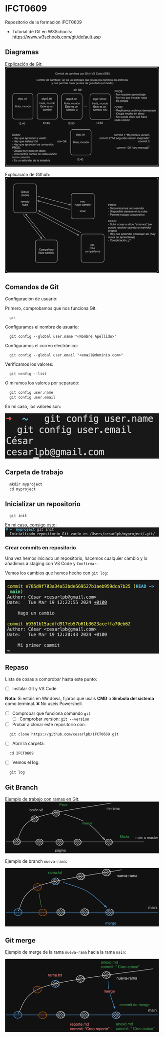# IFCT0609
Repositorio de la formación IFCT0609

- Tutorial de Git en W3Schools: https://www.w3schools.com/git/default.asp

## Diagramas

Explicación de Git:
![Diagrama 01](./Diagrama01.png "Git")

Explicación de Github:
![Diagrama 02](./Diagrama02.png "Github")

## Comandos de Git

Configuración de usuario:

Primero, comprobamos que nos funciona Git.
```
  git
```

Configuramos el nombre de usuario:
```
  git config --global user.name "<Nombre Apellido>"
```

Configuramos el correo electrónico:
```
  git config --global user.email "<email@dominio.com>"
```

Verificamos los valores:
```
  git config --list
```

O miramos los valores por separado:
```
  git config user.name
  git config user.email
```
En mi caso, los valores son:

![alt text](image.png)

## Carpeta de trabajo

```
  mkdir myproject
  cd myproject
```

## Inicializar un repositorio

```
  git init
```

En mi caso, consigo esto:
![alt text](image-1.png)

### Crear commits en repositorio

Una vez hemos iniciado un repositorio, hacemos cualquier cambio y lo añadimos a staging con VS Code y `Confirmar`.

Vemos los cambios que hemos hecho con `git log`:

![alt text](image-2.png)

## Repaso

Lista de cosas a comprobar hasta este punto:

- [ ] Instalar Git y VS Code

**Nota:** Si estáis en Windows, fijaros que usais **CMD** o **Símbolo del sistema** como terminal. ❌ No uséis Powershell.

- [ ] Comprobar que funciona comando `git`
  - [ ] Comprobar version: `git --version` 

- [ ] Probar a clonar este repositorio con:
```
  git clone https://github.com/cesarlpb/IFCT0609.git
```
- [ ] Abrir la carpeta:
```
  cd IFCT0609
```
- [ ] Vemos el log:
```
  git log
```

## Git Branch

Ejemplo de trabajo con ramas en Git:
![Diagrama 03](./Diagrama03.png "Git branch")

Ejemplo de branch `nueva-rama`:

![Diagrama 03](./Diagrama_branch.png "Git branch")

## Git merge
Ejemplo de merge de la rama `nueva-rama` hacia la rama `main`:

![Diagrama 03](./Diagrama_merge.png "Git branch")